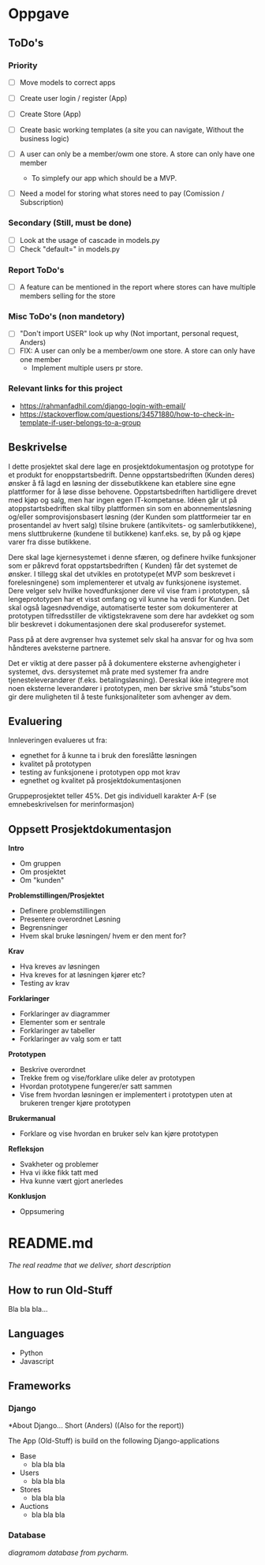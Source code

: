 # Oppgave
## ToDo's
### Priority
- [ ] Move models to correct apps
- [ ] Create user login / register (App)
- [ ] Create Store (App)
- [ ] Create basic working templates (a site you can navigate, Without the business logic)
 

- [ ] A user can only be a member/owm one store. A store can only have one member
  - To simplefy our app which should be a MVP.


- [ ] Need a model for storing what stores need to pay (Comission / Subscription)

### Secondary (Still, must be done)
- [ ] Look at the usage of cascade in models.py
- [ ] Check "default=" in models.py

### Report ToDo's
-[ ] A feature can be mentioned in the report where stores can have multiple members selling for the store

### Misc ToDo's (non mandetory)
- [ ] "Don't import USER" look up why (Not important, personal request, Anders)
- [ ] FIX: A user can only be a member/owm one store. A store can only have one member
  - Implement multiple users pr store.

### Relevant links for this project
* https://rahmanfadhil.com/django-login-with-email/
* https://stackoverflow.com/questions/34571880/how-to-check-in-template-if-user-belongs-to-a-group

## Beskrivelse
I dette prosjektet skal dere lage en prosjektdokumentasjon og prototype for et produkt for enoppstartsbedrift. Denne
oppstartsbedriften (Kunden deres) ønsker å få lagd en løsning der dissebutikkene kan etablere sine egne plattformer for
å løse disse behovene. Oppstartsbedriften hartidligere drevet med kjøp og salg, men har ingen egen IT-kompetanse. Idéen
går ut på atoppstartsbedriften skal tilby plattformen sin som en abonnementsløsning og/eller somprovisjonsbasert
løsning (der Kunden som plattformeier tar en prosentandel av hvert salg) tilsine brukere (antikvitets- og
samlerbutikkene), mens sluttbrukerne (kundene til butikkene) kanf.eks. se, by på og kjøpe varer fra disse butikkene.

Dere skal lage kjernesystemet i denne sfæren, og definere hvilke funksjoner som er påkrevd forat oppstartsbedriften (
Kunden) får det systemet de ønsker. I tillegg skal det utvikles en prototype(et MVP som beskrevet i forelesningene) som
implementerer et utvalg av funksjonene isystemet. Dere velger selv hvilke hovedfunksjoner dere vil vise fram i
prototypen, så lengeprototypen har et visst omfang og vil kunne ha verdi for Kunden. Det skal også lagesnødvendige,
automatiserte tester som dokumenterer at prototypen tilfredsstiller de viktigstekravene som dere har avdekket og som
blir beskrevet i dokumentasjonen dere skal produserefor systemet.

Pass på at dere avgrenser hva systemet selv skal ha ansvar for og hva som håndteres aveksterne partnere.

Det er viktig at dere passer på å dokumentere eksterne avhengigheter i systemet, dvs. dersystemet må prate med systemer
fra andre tjenesteleverandører (f.eks. betalingsløsning). Dereskal ikke integrere mot noen eksterne leverandører i
prototypen, men bør skrive små “stubs”som gir dere muligheten til å teste funksjonaliteter som avhenger av dem.

## Evaluering
Innleveringen evalueres ut fra:
* egnethet for å kunne ta i bruk den foreslåtte løsningen
* kvalitet på prototypen
* testing av funksjonene i prototypen opp mot krav
* egnethet og kvalitet på prosjektdokumentasjonen

Gruppeprosjektet teller 45%. Det gis individuell karakter A-F (se emnebeskrivelsen for
merinformasjon)

## Oppsett Prosjektdokumentasjon
**Intro**

- Om gruppen
- Om prosjektet
- Om "kunden"

**Problemstillingen/Prosjektet**

- Definere problemstillingen
- Presentere overordnet Løsning
- Begrensninger
- Hvem skal bruke løsningen/ hvem er den ment for?

**Krav**

- Hva kreves av løsningen
- Hva kreves for at løsningen kjører etc?
- Testing av krav

**Forklaringer**

- Forklaringer av diagrammer
- Elementer som er sentrale
- Forklaringer av tabeller
- Forklaringer av valg som er tatt

**Prototypen**

- Beskrive overordnet
- Trekke frem og vise/forklare ulike deler av prototypen
- Hvordan prototypene fungerer/er satt sammen
- Vise frem hvordan løsningen er implementert i prototypen uten at brukeren trenger kjøre prototypen

**Brukermanual**

- Forklare og vise hvordan en bruker selv kan kjøre prototypen

**Refleksjon**

- Svakheter og problemer
- Hva vi ikke fikk tatt med
- Hva kunne vært gjort anerledes

**Konklusjon**

- Oppsumering

# README.md
*The real readme that we deliver, short description*

## How to run Old-Stuff
Bla bla bla...

## Languages
* Python
* Javascript

## Frameworks
### Django
*About Django... Short (Anders) ((Also for the report))

The App (Old-Stuff) is build on the following Django-applications
* Base
  * bla bla bla
* Users
  * bla bla bla
* Stores
  * bla bla bla
* Auctions
  * bla bla bla


### Database 
*diagramom database from pycharm.*